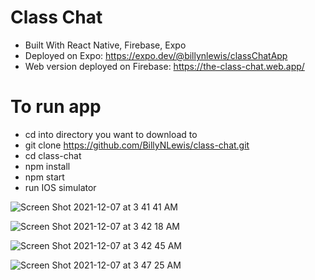# Class Chat 
 - Built With React Native, Firebase, Expo
 - Deployed on Expo: https://expo.dev/@billynlewis/classChatApp
 - Web version deployed on Firebase: https://the-class-chat.web.app/

# To run app
  - cd into directory you want to download to
  - git clone https://github.com/BillyNLewis/class-chat.git
  - cd class-chat
  - npm install
  - npm start
  - run IOS simulator

![Screen Shot 2021-12-07 at 3 41 41 AM](https://user-images.githubusercontent.com/55251651/144995607-3b93a54c-ebb9-475f-9ab6-58ea68b8c52a.png)

![Screen Shot 2021-12-07 at 3 42 18 AM](https://user-images.githubusercontent.com/55251651/144995701-3548b894-2bb9-4cd6-ac5b-a7d055d95237.png)

![Screen Shot 2021-12-07 at 3 42 45 AM](https://user-images.githubusercontent.com/55251651/144995764-6a8ec844-030c-4cad-94e6-3f31219f32b9.png)

![Screen Shot 2021-12-07 at 3 47 25 AM](https://user-images.githubusercontent.com/55251651/144996497-71c92ce2-6f8b-44cc-9345-2db8e2ba64a7.png)


